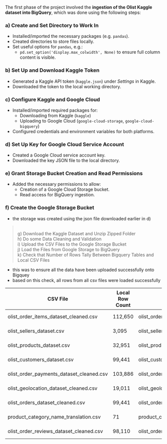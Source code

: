 The first phase of the project involved the **ingestion of the Olist Kaggle dataset into BigQuery**, which was done using the following steps:

### a) Create and Set Directory to Work In
- Installed/imported the necessary packages (e.g. `pandas`).
- Created directories to store files locally.
- Set useful options for `pandas`, e.g.:
  - `pd.set_option('display.max_colwidth', None)` to ensure full column content is visible.

### b) Set Up and Download Kaggle Token
- Generated a Kaggle API token (`kaggle.json`) under *Settings* in Kaggle.
- Downloaded the token to the local working directory.

### c) Configure Kaggle and Google Cloud
- Installed/imported required packages for:
  - Downloading from Kaggle (`kaggle`)
  - Uploading to Google Cloud (`google-cloud-storage`, `google-cloud-bigquery`)
- Configured credentials and environment variables for both platforms.

### d) Set Up Key for Google Cloud Service Account
- Created a Google Cloud service account key.
- Downloaded the key JSON file to the local directory.

### e) Grant Storage Bucket Creation and Read Permissions
- Added the necessary permissions to allow:
  - Creation of a Google Cloud Storage bucket.
  - Read access for BigQuery ingestion.

### f) Create the Google Storage Bucket
   - the storage was created using the json file downloaded earlier in d)
> <br> g) Download the Kaggle Dataset and Unzip Zipped Folder
> <br> h) Do some Data Cleaning and Validation
> <br> i) Upload the CSV Files to the Google Storage Bucket
> <br> j) Load the Files from Google Storage to BigQuery
> <br> k) Check that Number of Rows Tally Between Bigquery Tables and Local CSV Files
   - this was to ensure all the data have been uploaded successfully onto Bigquey
   - based on this check, all rows from all csv files were loaded successfully

| CSV File                                  | Local Row Count | BigQuery Table                          | BigQuery Row Count | Status   |
|-------------------------------------------|------------------|------------------------------------------|---------------------|----------|
| olist_order_items_dataset_cleaned.csv     | 112,650          | olist_order_items_dataset_cleaned       | 112,650             | ✅ Match |
| olist_sellers_dataset.csv                 | 3,095            | olist_sellers_dataset                   | 3,095               | ✅ Match |
| olist_products_dataset.csv                | 32,951           | olist_products_dataset                  | 32,951              | ✅ Match |
| olist_customers_dataset.csv               | 99,441           | olist_customers_dataset                 | 99,441              | ✅ Match |
| olist_order_payments_dataset_cleaned.csv  | 103,886          | olist_order_payments_dataset_cleaned    | 103,886             | ✅ Match |
| olist_geolocation_dataset_cleaned.csv     | 19,011           | olist_geolocation_dataset_cleaned       | 19,011              | ✅ Match |
| olist_orders_dataset_cleaned.csv          | 99,441           | olist_orders_dataset_cleaned            | 99,441              | ✅ Match |
| product_category_name_translation.csv     | 71               | product_category_name_translation       | 71                  | ✅ Match |
| olist_order_reviews_dataset_cleaned.csv   | 98,110           | olist_order_reviews_dataset_cleaned     | 98,110              | ✅ Match |

